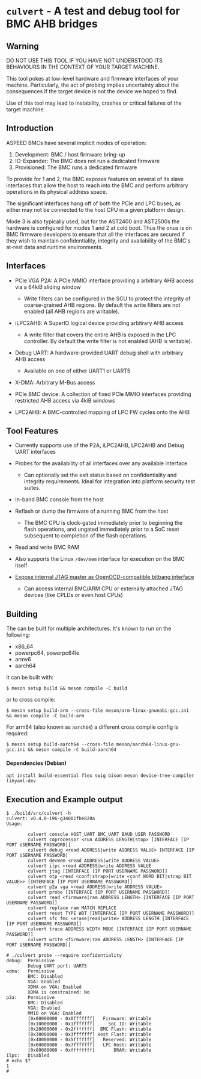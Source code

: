 # `culvert` - A test and debug tool for BMC AHB bridges

## Warning

DO NOT USE THIS TOOL IF YOU HAVE NOT UNDERSTOOD ITS BEHAVIOURS IN THE CONTEXT
OF YOUR TARGET MACHINE.

This tool pokes at low-level hardware and firmware interfaces of your machine.
Particularly, the act of probing implies uncertainty about the consequences if
the target device is not the device we hoped to find.

Use of this tool may lead to instability, crashes or critical failures of the
target machine.

## Introduction

ASPEED BMCs have several implicit modes of operation:

1. Development: BMC / host firmware bring-up
2. IO-Expander: The BMC does not run a dedicated firmware
3. Provisioned: The BMC runs a dedicated firmware

To provide for 1 and 2, the BMC exposes features on several of its slave
interfaces that allow the host to reach into the BMC and perform arbitrary
operations in its physical address space.

The significant interfaces hang off of both the PCIe and LPC buses, as either
may not be connected to the host CPU in a given platform design.

Mode 3 is also typically used, but for the AST2400 and AST2500s the hardware is
configured for modes 1 and 2 at cold boot. Thus the onus is on BMC firmware
developers to ensure that all the interfaces are secured if they wish to
maintain confidentiality, integrity and availability of the BMC's at-rest data
and runtime environments.

## Interfaces

* PCIe VGA P2A: A PCIe MMIO interface providing a arbitrary AHB access via a
  64kiB sliding window

  * Write filters can be configured in the SCU to protect the integrity of
    coarse-grained AHB regions. By default the write filters are not enabled
    (all AHB regions are writable).

* iLPC2AHB: A SuperIO logical device providing arbitrary AHB access

  * A write filter that covers the entire AHB is exposed in the LPC controller.
    By default the write filter is not enabled (AHB is writable).

* Debug UART: A hardware-provided UART debug shell with arbitrary AHB access

  * Available on one of either UART1 or UART5

* X-DMA: Arbitrary M-Bus access

* PCIe BMC device: A collection of fixed PCIe MMIO interfaces providing
  restricted AHB access via 4kiB windows

* LPC2AHB: A BMC-controlled mapping of LPC FW cycles onto the AHB

## Tool Features

* Currently supports use of the P2A, iLPC2AHB, LPC2AHB and Debug UART interfaces

* Probes for the availability of all interfaces over any available interface

  * Can optionally set the exit status based on confidentiality and integrity
    requirements. Ideal for integration into platform security test suites.

* In-band BMC console from the host

* Reflash or dump the firmware of a running BMC from the host

  * The BMC CPU is clock-gated immediately prior to beginning the flash
    operations, and ungated immediately prior to a SoC reset subsequent to
    completion of the flash operations.

* Read and write BMC RAM

* Also supports the Linux `/dev/mem` interface for execution on the BMC itself

* [Expose internal JTAG master as OpenOCD-compatible bitbang interface](docs/OpenOCD.md)

  * Can access internal BMC/ARM CPU or externally attached JTAG devices
    (like CPLDs or even host CPUs)

## Building

The can be built for multiple architectures. It's known to run on the following:

* x86\_64
* powerpc64, powerpc64le
* armv6
* aarch64

It can be built with:

```
$ meson setup build && meson compile -C build
```

or to cross compile:
```
$ meson setup build-arm --cross-file meson/arm-linux-gnueabi-gcc.ini && meson compile -C build-arm
```

For arm64 (also known as `aarch64`) a different cross compile config is
required:
```
$ meson setup build-aarch64 --cross-file meson/aarch64-linux-gnu-gcc.ini && meson compile -C build-aarch64
```

#### Dependencies (Debian)
```
apt install build-essential flex swig bison meson device-tree-compiler libyaml-dev
```

## Execution and Example output

```
$ ./build/src/culvert -h
culvert: v0.4.0-196-g34001fbe828a
Usage:

        culvert console HOST_UART BMC_UART BAUD USER PASSWORD
        culvert coprocessor <run ADDRESS LENGTH|stop> [INTERFACE [IP PORT USERNAME PASSWORD]]
        culvert debug <read ADDRESS|write ADDRESS VALUE> INTERFACE [IP PORT USERNAME PASSWORD]
        culvert devmem <read ADDRESS|write ADDRESS VALUE>
        culvert ilpc <read ADDRESS|write ADDRESS VALUE
        culvert jtag [INTERFACE [IP PORT USERNAME PASSWORD]]
        culvert otp <read <conf|strap>|write <conf WORD BIT|strap BIT VALUE>> [INTERFACE [IP PORT USERNAME PASSWORD]]
        culvert p2a vga <read ADDRESS|write ADDRESS VALUE>
        culvert probe [INTERFACE [IP PORT USERNAME PASSWORD]]
        culvert read <firmware|ram ADDRESS LENGTH> [INTERFACE [IP PORT USERNAME PASSWORD]]
        culvert replace ram MATCH REPLACE
        culvert reset TYPE WDT [INTERFACE [IP PORT USERNAME PASSWORD]]
        culvert sfc fmc <erase|read|write> ADDRESS LENGTH [INTERFACE [IP PORT USERNAME PASSWORD]]
        culvert trace ADDRESS WIDTH MODE [INTERFACE [IP PORT USERNAME PASSWORD]]
        culvert write <firmware|ram ADDRESS LENGTH> [INTERFACE [IP PORT USERNAME PASSWORD]]
```

```
# ./culvert probe --require confidentiality
debug:  Permissive
        Debug UART port: UART5
xdma:   Permissive
        BMC: Disabled
        VGA: Enabled
        XDMA on VGA: Enabled
        XDMA is constrained: No
p2a:    Permissive
        BMC: Disabled
        VGA: Enabled
        MMIO on VGA: Enabled
        [0x00000000 - 0x0fffffff]   Firmware: Writable
        [0x10000000 - 0x1fffffff]     SoC IO: Writable
        [0x20000000 - 0x2fffffff]  BMC Flash: Writable
        [0x30000000 - 0x3fffffff] Host Flash: Writable
        [0x40000000 - 0x5fffffff]   Reserved: Writable
        [0x60000000 - 0x7fffffff]   LPC Host: Writable
        [0x80000000 - 0xffffffff]       DRAM: Writable
ilpc:   Disabled
# echo $?
1
#
```
